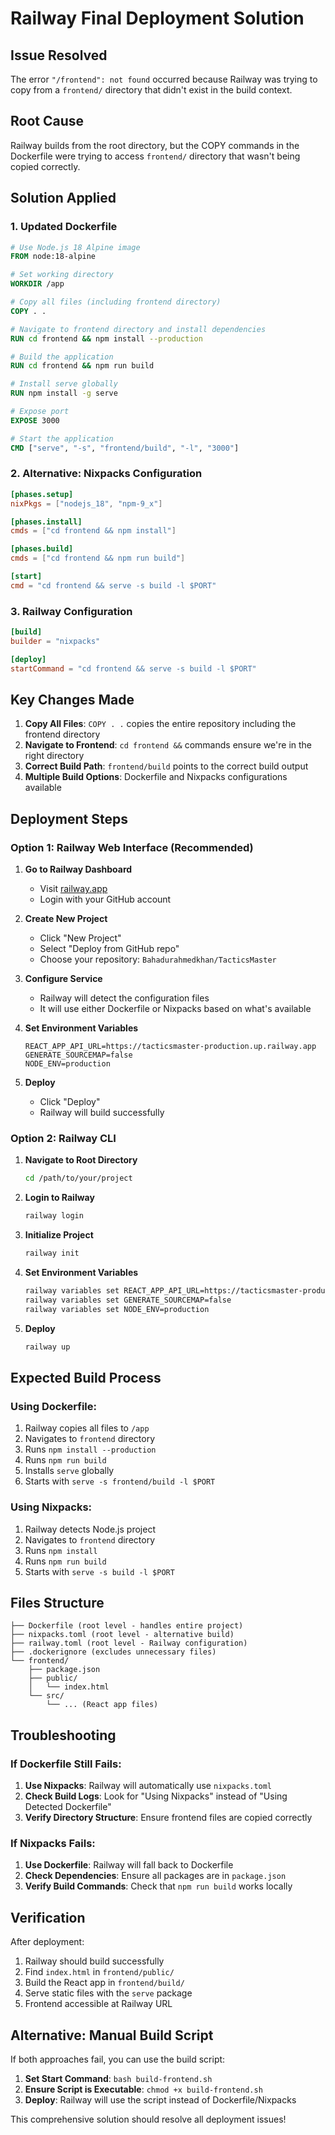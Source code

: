 # Railway Final Deployment Solution

## Issue Resolved
The error `"/frontend": not found` occurred because Railway was trying to copy from a `frontend/` directory that didn't exist in the build context.

## Root Cause
Railway builds from the root directory, but the COPY commands in the Dockerfile were trying to access `frontend/` directory that wasn't being copied correctly.

## Solution Applied

### 1. Updated Dockerfile
```dockerfile
# Use Node.js 18 Alpine image
FROM node:18-alpine

# Set working directory
WORKDIR /app

# Copy all files (including frontend directory)
COPY . .

# Navigate to frontend directory and install dependencies
RUN cd frontend && npm install --production

# Build the application
RUN cd frontend && npm run build

# Install serve globally
RUN npm install -g serve

# Expose port
EXPOSE 3000

# Start the application
CMD ["serve", "-s", "frontend/build", "-l", "3000"]
```

### 2. Alternative: Nixpacks Configuration
```toml
[phases.setup]
nixPkgs = ["nodejs_18", "npm-9_x"]

[phases.install]
cmds = ["cd frontend && npm install"]

[phases.build]
cmds = ["cd frontend && npm run build"]

[start]
cmd = "cd frontend && serve -s build -l $PORT"
```

### 3. Railway Configuration
```toml
[build]
builder = "nixpacks"

[deploy]
startCommand = "cd frontend && serve -s build -l $PORT"
```

## Key Changes Made

1. **Copy All Files**: `COPY . .` copies the entire repository including the frontend directory
2. **Navigate to Frontend**: `cd frontend &&` commands ensure we're in the right directory
3. **Correct Build Path**: `frontend/build` points to the correct build output
4. **Multiple Build Options**: Dockerfile and Nixpacks configurations available

## Deployment Steps

### Option 1: Railway Web Interface (Recommended)

1. **Go to Railway Dashboard**
   - Visit [railway.app](https://railway.app)
   - Login with your GitHub account

2. **Create New Project**
   - Click "New Project"
   - Select "Deploy from GitHub repo"
   - Choose your repository: `Bahadurahmedkhan/TacticsMaster`

3. **Configure Service**
   - Railway will detect the configuration files
   - It will use either Dockerfile or Nixpacks based on what's available

4. **Set Environment Variables**
   ```
   REACT_APP_API_URL=https://tacticsmaster-production.up.railway.app
   GENERATE_SOURCEMAP=false
   NODE_ENV=production
   ```

5. **Deploy**
   - Click "Deploy"
   - Railway will build successfully

### Option 2: Railway CLI

1. **Navigate to Root Directory**
   ```bash
   cd /path/to/your/project
   ```

2. **Login to Railway**
   ```bash
   railway login
   ```

3. **Initialize Project**
   ```bash
   railway init
   ```

4. **Set Environment Variables**
   ```bash
   railway variables set REACT_APP_API_URL=https://tacticsmaster-production.up.railway.app
   railway variables set GENERATE_SOURCEMAP=false
   railway variables set NODE_ENV=production
   ```

5. **Deploy**
   ```bash
   railway up
   ```

## Expected Build Process

### Using Dockerfile:
1. Railway copies all files to `/app`
2. Navigates to `frontend` directory
3. Runs `npm install --production`
4. Runs `npm run build`
5. Installs `serve` globally
6. Starts with `serve -s frontend/build -l $PORT`

### Using Nixpacks:
1. Railway detects Node.js project
2. Navigates to `frontend` directory
3. Runs `npm install`
4. Runs `npm run build`
5. Starts with `serve -s build -l $PORT`

## Files Structure

```
├── Dockerfile (root level - handles entire project)
├── nixpacks.toml (root level - alternative build)
├── railway.toml (root level - Railway configuration)
├── .dockerignore (excludes unnecessary files)
└── frontend/
    ├── package.json
    ├── public/
    │   └── index.html
    └── src/
        └── ... (React app files)
```

## Troubleshooting

### If Dockerfile Still Fails:
1. **Use Nixpacks**: Railway will automatically use `nixpacks.toml`
2. **Check Build Logs**: Look for "Using Nixpacks" instead of "Using Detected Dockerfile"
3. **Verify Directory Structure**: Ensure frontend files are copied correctly

### If Nixpacks Fails:
1. **Use Dockerfile**: Railway will fall back to Dockerfile
2. **Check Dependencies**: Ensure all packages are in `package.json`
3. **Verify Build Commands**: Check that `npm run build` works locally

## Verification

After deployment:
1. Railway should build successfully
2. Find `index.html` in `frontend/public/`
3. Build the React app in `frontend/build/`
4. Serve static files with the `serve` package
5. Frontend accessible at Railway URL

## Alternative: Manual Build Script

If both approaches fail, you can use the build script:

1. **Set Start Command**: `bash build-frontend.sh`
2. **Ensure Script is Executable**: `chmod +x build-frontend.sh`
3. **Deploy**: Railway will use the script instead of Dockerfile/Nixpacks

This comprehensive solution should resolve all deployment issues!

